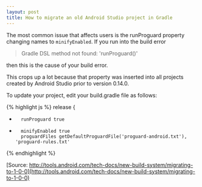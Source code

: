 ```yaml
---
layout: post
title: How to migrate an old Android Studio project in Gradle
---
```


The most common issue that affects users is the runProguard property changing names to `minifyEnabled`. If you run into the build error

> Gradle DSL method not found: 'runProguard()'

then this is the cause of your build error.

This crops up a lot because that property was inserted into all projects created by Android Studio prior to version 0.14.0.

To update your project, edit your build.gradle file as follows:

{% highlight js %}
    release {
-       runProguard true
+       minifyEnabled true
        proguardFiles getDefaultProguardFile('proguard-android.txt'), 'proguard-rules.txt'
{% endhighlight %}

[Source: http://tools.android.com/tech-docs/new-build-system/migrating-to-1-0-0](http://tools.android.com/tech-docs/new-build-system/migrating-to-1-0-0)